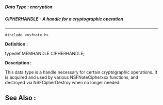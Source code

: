 ##### Data Type : encryption
##### CIPHERHANDLE - A handle for a cryptographic operation
---
```
#include <nsfnote.h>
```

**Definition :**

typedef MEMHANDLE CIPHERHANDLE;

**Description :**

This data type is a handle necessary for certain cryptographic operations.  It is acquired and used by various NSFNoteCipherxxx functions, and destroyed via NSFCipherDestroy when no longer needed.


**See Also :**
---
